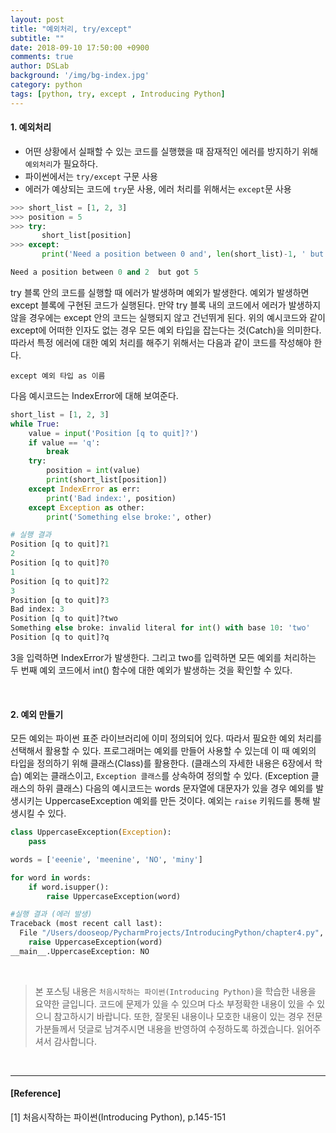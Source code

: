 ```yaml
---
layout: post
title: "예외처리, try/except"
subtitle: ""
date: 2018-09-10 17:50:00 +0900
comments: true
author: DSLab
background: '/img/bg-index.jpg'
category: python
tags: [python, try, except , Introducing Python]
---
```


#### 1. 예외처리
  - 어떤 상황에서 실패할 수 있는 코드를 실행했을 때 잠재적인 에러를 방지하기 위해 `예외처리`가 필요하다.
  - 파이썬에서는 `try/except` 구문 사용
  - 에러가 예상되는 코드에 `try`문 사용, 에러 처리를 위해서는 `except`문 사용

```python
>>> short_list = [1, 2, 3]
>>> position = 5
>>> try:
       short_list[position]
>>> except:
       print('Need a position between 0 and', len(short_list)-1, ' but got', position)

Need a position between 0 and 2  but got 5
```
try 블록 안의 코드를 실행할 때 에러가 발생하며 예외가 발생한다. 예외가 발생하면 except 블록에 구현된 코드가 실행된다. 만약 try 블록 내의 코드에서 에러가 발생하지 않을 경우에는 except 안의 코드는 실행되지 않고 건넌뛰게 된다. 위의 예시코드와 같이 except에 어떠한 인자도 없는 경우 모든 예외 타입을 잡는다는 것(Catch)을 의미한다. 따라서 특정 에러에 대한 예외 처리를 해주기 위해서는 다음과 같이 코드를 작성해야 한다.

`except 예외 타입 as 이름`

다음 예시코드는 IndexError에 대해 보여준다.
```python
short_list = [1, 2, 3]
while True:
    value = input('Position [q to quit]?')
    if value == 'q':
        break
    try:
        position = int(value)
        print(short_list[position])
    except IndexError as err:
        print('Bad index:', position)
    except Exception as other:
        print('Something else broke:', other)

# 실행 결과
Position [q to quit]?1
2
Position [q to quit]?0
1
Position [q to quit]?2
3
Position [q to quit]?3
Bad index: 3
Position [q to quit]?two
Something else broke: invalid literal for int() with base 10: 'two'
Position [q to quit]?q
```
3을 입력하면 IndexError가 발생한다. 그리고 two를 입력하면 모든 예외를 처리하는 두 번째 예외 코드에서 int() 함수에 대한 예외가 발생하는 것을 확인할 수 있다.

<br>

#### 2. 예외 만들기
모든 예외는 파이썬 표준 라이브러리에 이미 정의되어 있다. 따라서 필요한 예외 처리를 선택해서 활용할 수 있다. 프로그래머는 예외를 만들어 사용할 수 있는데 이 때 예외의 타입을 정의하기 위해 클래스(Class)를 활용한다. (클래스의 자세한 내용은 6장에서 학습) 예외는 클래스이고, `Exception 클래스`를 상속하여 정의할 수 있다. (Exception 클래스의 하위 클래스) 다음의 예시코드는 words 문자열에 대문자가 있을 경우 예외를 발생시키는 UppercaseException 예외를 만든 것이다. 예외는 `raise` 키워드를 통해 발생시킬 수 있다.

```python
class UppercaseException(Exception):
    pass

words = ['eeenie', 'meenine', 'NO', 'miny']

for word in words:
    if word.isupper():
        raise UppercaseException(word)

#실행 결과 (에러 발생)
Traceback (most recent call last):
  File "/Users/dooseop/PycharmProjects/IntroducingPython/chapter4.py", line 32, in <module>
    raise UppercaseException(word)
__main__.UppercaseException: NO
```


<br>

>본 포스팅 내용은 `처음시작하는 파이썬(Introducing Python)`을 학습한 내용을 요약한 글입니다. 코드에 문제가 있을 수 있으며 다소 부정확한 내용이 있을 수 있으니 참고하시기 바랍니다. 또한, 잘못된 내용이나 모호한 내용이 있는 경우 전문가분들께서 덧글로 남겨주시면 내용을 반영하여 수정하도록 하겠습니다. 읽어주셔서 감사합니다.



<br>

---

#### [Reference]

[1] 처음시작하는 파이썬(Introducing Python), p.145-151
